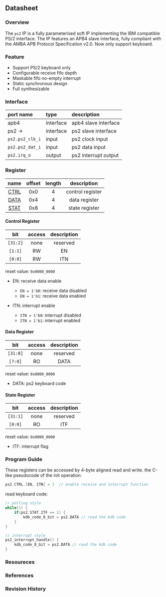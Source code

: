 ## Datasheet

### Overview
The `ps2` IP is a fully parameterised soft IP implementing the IBM compatible PS/2 interface. The IP features an APB4 slave interface, fully compliant with the AMBA APB Protocol Specification v2.0. Now only support keyboard.

### Feature
* Support PS/2 keyboard only
* Configurable receive fifo depth
* Maskable fifo no-empty interrupt
* Static synchronous design
* Full synthesizable

### Interface
| port name | type        | description          |
|:--------- |:------------|:---------------------|
| apb4 | interface | apb4 slave interface |
| ps2 ->| interface | ps2 slave interface |
| `ps2.ps2_clk_i` | input | ps2 clock input |
| `ps2.ps2_dat_i` | input | ps2 data input |
| `ps2.irq_o` | output | ps2 interrupt output |

### Register

| name | offset  | length | description |
|:----:|:-------:|:-----: | :---------: |
| [CTRL](#control-register) | 0x0 | 4 | control register |
| [DATA](#data-register) | 0x4 | 4 | data register |
| [STAT](#state-register) | 0x8 | 4 | state register |

#### Control Register
| bit | access  | description |
|:---:|:-------:| :---------: |
| `[31:2]` | none | reserved |
| `[1:1]` | RW | EN |
| `[0:0]` | RW | ITN |

reset value: `0x0000_0000`

* EN: receive data enable
    * `EN = 1'b0`: receive data disabled
    * `EN = 1'b1`: receive data enabled

* ITN: interrupt enable
    * `ITN = 1'b0`: interrupt disabled
    * `ITN = 1'b1`: interrupt enabled

#### Data Register
| bit | access  | description |
|:---:|:-------:| :---------: |
| `[31:8]` | none | reserved |
| `[7:0]` | RO | DATA |

reset value: `0x0000_0000`

* DATA: ps2 keyboard code

#### State Register
| bit | access  | description |
|:---:|:-------:| :---------: |
| `[31:1]` | none | reserved |
| `[0:0]` | RO | ITF |

reset value: `0x0000_0000`

* ITF: interrupt flag

### Program Guide
These registers can be accessed by 4-byte aligned read and write. the C-like pseudocode of the init operation:
```c
ps2.CTRL.[EN, ITN] = 1  // enable receive and interrupt function

```
read keyboard code:
```c
// polling style
while(1) {
    if(ps2.STAT.ITF == 1) {
        kdb_code_8_bit = ps2.DATA // read the kdb code
    }
}

// interrupt style
ps2_interrupt_handle() {
    kdb_code_8_bit = ps2.DATA // read the kdb code
}

```
### Resoureces
### References
### Revision History